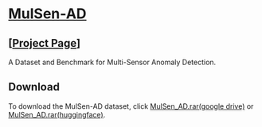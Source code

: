 # [MulSen-AD](https://zzzbbbzzz.github.io/MulSen_AD/index.html)
## [[Project Page](https://zzzbbbzzz.github.io/MulSen_AD/index.html)]
A Dataset and Benchmark for Multi-Sensor Anomaly Detection.


## Download

To download the MulSen-AD dataset, click [MulSen_AD.rar(google drive)](https://drive.google.com/file/d/16peKMQ6KYnPK7v-3rFZB3aIHWdqNtQc5/view?usp=drive_link) or [MulSen_AD.rar(huggingface)](https://huggingface.co/datasets/orgjy314159/MulSen_AD/tree/main).
